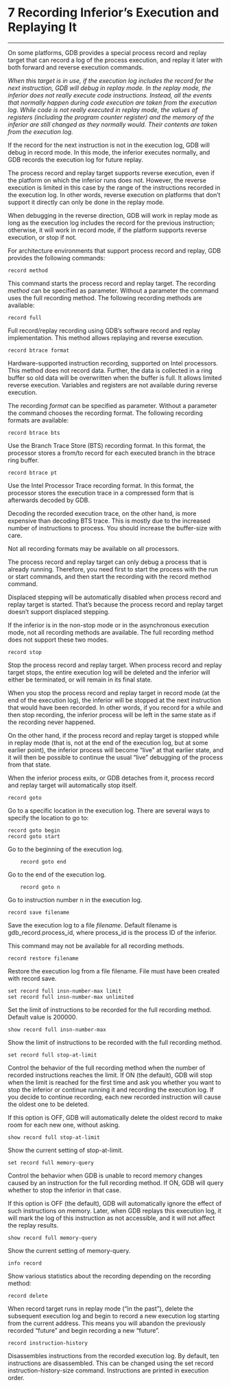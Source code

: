 # 7 Recording Inferior’s Execution and Replaying It

----

On some platforms, GDB provides a special process record and replay target that can record a log of the process execution, and replay it later with both forward and reverse execution commands.

_When this target is in use, if the execution log includes the record for the next instruction, GDB will debug in replay mode. In the replay mode, the inferior does not really execute code instructions. Instead, all the events that normally happen during code execution are taken from the execution log. While code is not really executed in replay mode, the values of registers (including the program counter register) and the memory of the inferior are still changed as they normally would. Their contents are taken from the execution log._

If the record for the next instruction is not in the execution log, GDB will debug in record mode. In this mode, the inferior executes normally, and GDB records the execution log for future replay.

The process record and replay target supports reverse execution, even if the platform on which the inferior runs does not. However, the reverse execution is limited in this case by the range of the instructions recorded in the execution log. In other words, reverse execution on platforms that don’t support it directly can only be done in the replay mode.

When debugging in the reverse direction, GDB will work in replay mode as long as the execution log includes the record for the previous instruction; otherwise, it will work in record mode, if the platform supports reverse execution, or stop if not.

For architecture environments that support process record and replay, GDB provides the following commands:

```
record method
```
This command starts the process record and replay target. The recording _method_ can be specified as parameter. Without a parameter the command uses the full recording method. The following recording methods are available:

```
record full
```
Full record/replay recording using GDB’s software record and replay implementation. This method allows replaying and reverse execution.

```
record btrace format
```
Hardware-supported instruction recording, supported on Intel processors. This method does not record data. Further, the data is collected in a ring buffer so old data will be overwritten when the buffer is full. It allows limited reverse execution. Variables and registers are not available during reverse execution.

The recording _format_ can be specified as parameter. Without a parameter the command chooses the recording format. The following recording formats are available:

```
record btrace bts
```
Use the Branch Trace Store (BTS) recording format. In this format, the processor stores a from/to record for each executed branch in the btrace ring buffer.

```
record btrace pt
```
Use the Intel Processor Trace recording format. In this format, the processor stores the execution trace in a compressed form that is afterwards decoded by GDB.

Decoding the recorded execution trace, on the other hand, is more expensive than decoding BTS trace. This is mostly due to the increased number of instructions to process. You should increase the buffer-size with care.

Not all recording formats may be available on all processors.

The process record and replay target can only debug a process that is already running. Therefore, you need first to start the process with the run or start commands, and then start the recording with the record method command.

Displaced stepping will be automatically disabled when process record and replay target is started. That’s because the process record and replay target doesn’t support displaced stepping.

If the inferior is in the non-stop mode or in the asynchronous execution mode, not all recording methods are available. The full recording method does not support these two modes.

```
record stop
```
Stop the process record and replay target. When process record and replay target stops, the entire execution log will be deleted and the inferior will either be terminated, or will remain in its final state.

When you stop the process record and replay target in record mode (at the end of the execution log), the inferior will be stopped at the next instruction that would have been recorded. In other words, if you record for a while and then stop recording, the inferior process will be left in the same state as if the recording never happened.

On the other hand, if the process record and replay target is stopped while in replay mode (that is, not at the end of the execution log, but at some earlier point), the inferior process will become “live” at that earlier state, and it will then be possible to continue the usual “live” debugging of the process from that state.

When the inferior process exits, or GDB detaches from it, process record and replay target will automatically stop itself.

```
record goto
```
Go to a specific location in the execution log. There are several ways to specify the location to go to:

```
record goto begin
record goto start
```
Go to the beginning of the execution log.

```
    record goto end
```
Go to the end of the execution log.

```
    record goto n
```
Go to instruction number n in the execution log.

```
record save filename
```
Save the execution log to a file _filename_. Default filename is gdb_record.process_id, where process_id is the process ID of the inferior.


This command may not be available for all recording methods.
```
record restore filename
```
Restore the execution log from a file filename. File must have been created with record save.

```
set record full insn-number-max limit
set record full insn-number-max unlimited
```
Set the limit of instructions to be recorded for the full recording method. Default value is 200000.

```
show record full insn-number-max
```
Show the limit of instructions to be recorded with the full recording method.

```
set record full stop-at-limit
```
Control the behavior of the full recording method when the number of recorded instructions reaches the limit. If ON (the default), GDB will stop when the limit is reached for the first time and ask you whether you want to stop the inferior or continue running it and recording the execution log. If you decide to continue recording, each new recorded instruction will cause the oldest one to be deleted.

If this option is OFF, GDB will automatically delete the oldest record to make room for each new one, without asking.

```
show record full stop-at-limit
```
Show the current setting of stop-at-limit.

```
set record full memory-query
```
Control the behavior when GDB is unable to record memory changes caused by an instruction for the full recording method. If ON, GDB will query whether to stop the inferior in that case.

If this option is OFF (the default), GDB will automatically ignore the effect of such instructions on memory. Later, when GDB replays this execution log, it will mark the log of this instruction as not accessible, and it will not affect the replay results.

```
show record full memory-query
```
Show the current setting of memory-query.

```
info record
```
Show various statistics about the recording depending on the recording method:

```
record delete
```
When record target runs in replay mode (“in the past”), delete the subsequent execution log and begin to record a new execution log starting from the current address. This means you will abandon the previously recorded “future” and begin recording a new “future”.

```
record instruction-history
```
Disassembles instructions from the recorded execution log. By default, ten instructions are disassembled. This can be changed using the set record instruction-history-size command. Instructions are printed in execution order.

